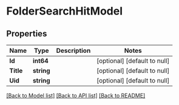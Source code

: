 # FolderSearchHitModel

## Properties
Name | Type | Description | Notes
------------ | ------------- | ------------- | -------------
**Id** | **int64** |  | [optional] [default to null]
**Title** | **string** |  | [optional] [default to null]
**Uid** | **string** |  | [optional] [default to null]

[[Back to Model list]](../README.md#documentation-for-models) [[Back to API list]](../README.md#documentation-for-api-endpoints) [[Back to README]](../README.md)


